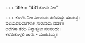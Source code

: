 +++
title = "431 ಕೊಳದಿ ನೀಂ"

+++
ಕೊಳದಿ ನೀಂ ಮೀವಂದು ತೆರೆಯೆದ್ದು ಹರಡುತ್ತೆ।  
ವಲಯವಲಯಗಳಾಗಿ ಸಾರುವುದು ದಡಕೆ॥  
ಅಲೆಗಳಾ ತೆರದಿ ನಿನ್ನಾತ್ಮದಿಂ ಪರಿಪರಿದು।  
ಕಲೆತುಕೊಳ್ಳಲಿ ಜಗದಿ - ಮಂಕುತಿಮ್ಮ॥  
